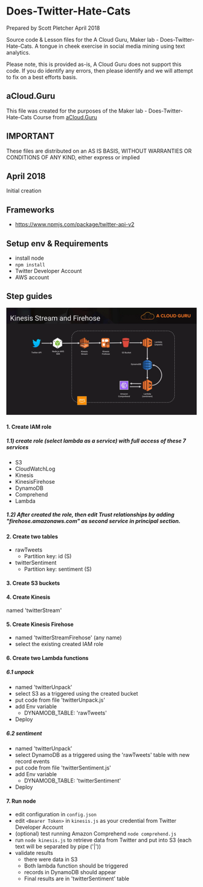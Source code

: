 # Does-Twitter-Hate-Cats
Prepared by Scott Pletcher April 2018

Source code & Lesson files for the A Cloud Guru, Maker lab - Does-Twitter-Hate-Cats.
A tongue in cheek exercise in social media mining using text analytics.

Please note, this is provided as-is, A Cloud Guru does not support this code. If you do identify any errors, then please identify and we will attempt to fix on a best efforts basis.

## aCloud.Guru
This file was created for the purposes of the Maker lab - Does-Twitter-Hate-Cats Course from [aCloud.Guru](https://acloud.guru)

## IMPORTANT
These files are distributed on an AS IS BASIS, WITHOUT WARRANTIES OR CONDITIONS OF ANY KIND, either express or implied

## April 2018
Initial creation
## Frameworks
- https://www.npmjs.com/package/twitter-api-v2

## Setup env & Requirements
- install node
- `npm install`
- Twitter Developer Account
- AWS account

## Step guides

![Does-Twitter-Hate-Cats-arch.png](Does-Twitter-Hate-Cats-arch.png)
#### 1. Create IAM role

##### 1.1) create role (select lambda as a service) with full access of these 7 services

- S3
- CloudWatchLog
- Kinesis
- KinesisFirehose
- DynamoDB
- Comprehend
- Lambda

##### 1.2) After created the role, then edit Trust relationships by adding "firehose.amazonaws.com" as second service in principal section.

#### 2. Create two tables
- rawTweets
    - Partition key: id (S) 
- twitterSentiment
    - Partition key: sentiment (S)

#### 3. Create S3 buckets

#### 4. Create Kinesis
named 'twitterStream'

#### 5. Create Kinesis Firehose
- named 'twitterStreamFirehose' (any name)
- select the existing created IAM role
#### 6. Create two Lambda functions
##### 6.1 unpack
- named 'twitterUnpack'
- select S3 as a triggered using the created bucket
- put code from file 'twitterUnpack.js'
- add Env variable
    - DYNAMODB_TABLE: 'rawTweets'
- Deploy
##### 6.2 sentiment
- named 'twitterUnpack'
- select DynamoDB as a triggered using the 'rawTweets' table with new record events
- put code from file 'twitterSentiment.js'
- add Env variable
    - DYNAMODB_TABLE: 'twitterSentiment'
- Deploy

#### 7. Run node 
- edit configuration in `config.json`
- edit `<Bearer Token>` in `kinesis.js` as your credential from Twitter Developer Account
- (optional) test running Amazon Comprehend `node comprehend.js`
- run `node kinesis.js` to retrieve data from Twitter and put into S3 (each text will be separated by pipe ('|'))
- validate results
    - there were data in S3
    - Both lambda function should be triggered
    - records in DynamoDB should appear
    - Final results are in 'twitterSentiment' table

